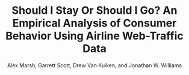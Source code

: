---
layout: pdf
permalink: /EOT2025/
pdf: "https://alexmarsh.io/files/papers/ShouldIStayOrShouldIGo.pdf"
author: "Alex Marsh, Garrett Scott, Drew Van Kuiken, and Jonathan W. Williams"
title: "Should I Stay Or Should I Go? An Empirical Analysis of Consumer Behavior Using Airline Web-Traffic Data"
description: 'Download "Should I Stay Or Should I Go? An Empirical Analysis of Consumer Behavior Using Airline Web-Traffic Data" by Alex MArsh, Garrett Scott Drew Van Kuiken, and Jonathan W. Williams'
image: "https://alexmarsh.io/files/images/adult_ndo_pdf.png"
header: 
  og_image: "https://alexmarsh.io/files/images/adult_ndo_pdf.png"
---